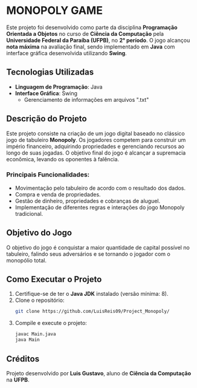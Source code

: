 # MONOPOLY GAME
Este projeto foi desenvolvido como parte da disciplina **Programação Orientada a Objetos** no curso de **Ciência da Computação** pela **Universidade Federal da Paraíba (UFPB)**, no **2° período**. O jogo alcançou **nota máxima** na avaliação final, sendo implementado em **Java** com interface gráfica desenvolvida utilizando **Swing**.

## Tecnologias Utilizadas
- **Linguagem de Programação**: Java
- **Interface Gráfica**: Swing
  + Gerenciamento de informações em arquivos ".txt"

## Descrição do Projeto
Este projeto consiste na criação de um jogo digital baseado no clássico jogo de tabuleiro **Monopoly**. Os jogadores competem para construir um império financeiro, adquirindo propriedades e gerenciando recursos ao longo de suas jogadas. O objetivo final do jogo é alcançar a supremacia econômica, levando os oponentes à falência.

### Principais Funcionalidades:
- Movimentação pelo tabuleiro de acordo com o resultado dos dados.
- Compra e venda de propriedades.
- Gestão de dinheiro, propriedades e cobranças de aluguel.
- Implementação de diferentes regras e interações do jogo Monopoly tradicional.
  
## Objetivo do Jogo
O objetivo do jogo é conquistar a maior quantidade de capital possível no tabuleiro, falindo seus adversários e se tornando o jogador com o monopólio total.

## Como Executar o Projeto
1. Certifique-se de ter o **Java JDK** instalado (versão mínima: 8).
2. Clone o repositório:
   ```bash
   git clone https://github.com/LuisReis09/Project_Monopoly/
   ```
3. Compile e execute o projeto:
   ```bash
   javac Main.java
   java Main
   ```

## Créditos
Projeto desenvolvido por **Luis Gustavo**, aluno de **Ciência da Computação** na **UFPB**.
